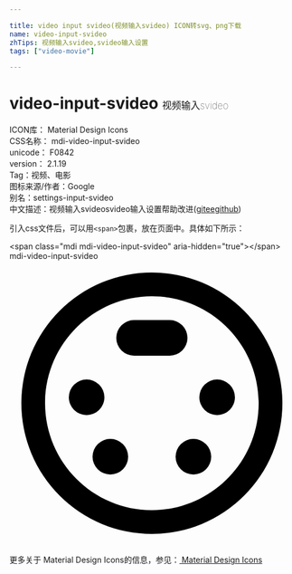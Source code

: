 ```yaml
---

title: video input svideo(视频输入svideo) ICON转svg、png下载
name: video-input-svideo
zhTips: 视频输入svideo,svideo输入设置
tags: ["video-movie"]

---
```


# video-input-svideo  <small style="font-size: 60%;font-weight: 100">视频输入svideo</small>


<div class="detail-page">
<p>
<span>
ICON库：
<span class="badge-secondary badge">Material Design Icons</span> 
</span>
<br/>
<span>
CSS名称：
<span class="badge-secondary badge">mdi-video-input-svideo</span> 
</span>
<br/>
<span>
unicode：
<span class="badge-secondary badge">F0842</span> 
<copy-btn content='F0842' btn-title=""></copy-btn>
<copy-btn :content='String.fromCodePoint(parseInt("F0842", 16))' btn-title="复制U"></copy-btn>
</span>
<br/>
<span>
version：
<span class="badge-secondary badge">2.1.19</span> 
</span><br/><span>Tag：<span class="badge-light badge"><router-link to="/tags/video-movie.html">视频、电影</router-link></span></span>
<br/>
<span>图标来源/作者：<span class="badge-light badge">Google</span></span> 
<br/>
<span>别名：<span class="badge-light badge">settings-input-svideo</span></span><br/><span class="zh-detail">中文描述：<span class="badge-primary badge">视频输入svideo</span><span class="badge-primary badge">svideo输入设置</span><span class="help-link"><span>帮助改进</span>(<a href="https://gitee.com/liuwave/icon-helper/edit/master/json/material/video-input-svideo.json" target="_blank" rel="noopener noreferrer">gitee</a><a href="https://github.com/liuwave/icon-helper/edit/master/json/material/video-input-svideo.json" target="_blank" rel="noopener noreferrer">github</a></span>)</span><br/>
</p>
</div>
<div class="alert alert-dark">
  <i class="mdi mdi-video-input-svideo mdi-48px"></i>
  <i class="mdi mdi-video-input-svideo mdi-36px"></i>
  <i class="mdi mdi-video-input-svideo mdi-24px"></i>
  <i class="mdi mdi-video-input-svideo mdi-18px"></i>
</div>
<div>
  <p>引入css文件后，可以用<code>&lt;span&gt;</code>包裹，放在页面中。具体如下所示：    
  </p>
  <div class="alert alert-primary" style="font-size: 14px">
    &lt;span class="mdi mdi-video-input-svideo" aria-hidden="true"&gt;&lt;/span&gt;
    <copy-btn content='<span class="mdi mdi-video-input-svideo" aria-hidden="true"></span>'></copy-btn>
  </div>
  <div class="alert alert-secondary">
    <i class="mdi mdi-video-input-svideo"
    style="font-size: 24px"
    aria-hidden="true"></i> mdi-video-input-svideo
    <copy-btn content="mdi-video-input-svideo" btn-title="复制图标名称"></copy-btn>
  </div>
</div>
<div id="svg" class="svg-wrap">
<svg xmlns="http://www.w3.org/2000/svg" viewBox="0 0 24 24"><path d="M8,11.5A1.5,1.5 0 0,0 6.5,10A1.5,1.5 0 0,0 5,11.5A1.5,1.5 0 0,0 6.5,13A1.5,1.5 0 0,0 8,11.5M15,6.5A1.5,1.5 0 0,0 13.5,5H10.5A1.5,1.5 0 0,0 9,6.5A1.5,1.5 0 0,0 10.5,8H13.5A1.5,1.5 0 0,0 15,6.5M8.5,15A1.5,1.5 0 0,0 7,16.5A1.5,1.5 0 0,0 8.5,18A1.5,1.5 0 0,0 10,16.5A1.5,1.5 0 0,0 8.5,15M12,1A11,11 0 0,0 1,12A11,11 0 0,0 12,23A11,11 0 0,0 23,12A11,11 0 0,0 12,1M12,21C7.04,21 3,16.96 3,12C3,7.04 7.04,3 12,3C16.96,3 21,7.04 21,12C21,16.96 16.96,21 12,21M17.5,10A1.5,1.5 0 0,0 16,11.5A1.5,1.5 0 0,0 17.5,13A1.5,1.5 0 0,0 19,11.5A1.5,1.5 0 0,0 17.5,10M15.5,15A1.5,1.5 0 0,0 14,16.5A1.5,1.5 0 0,0 15.5,18A1.5,1.5 0 0,0 17,16.5A1.5,1.5 0 0,0 15.5,15Z" /></svg>
</div>
<detail full-name='mdi-video-input-svideo'></detail>
    
<div><p>更多关于 Material Design Icons的信息，参见：<a target="_blank" href="https://iconhelper.cn/material.html"> Material Design Icons</a>
</p></div>
